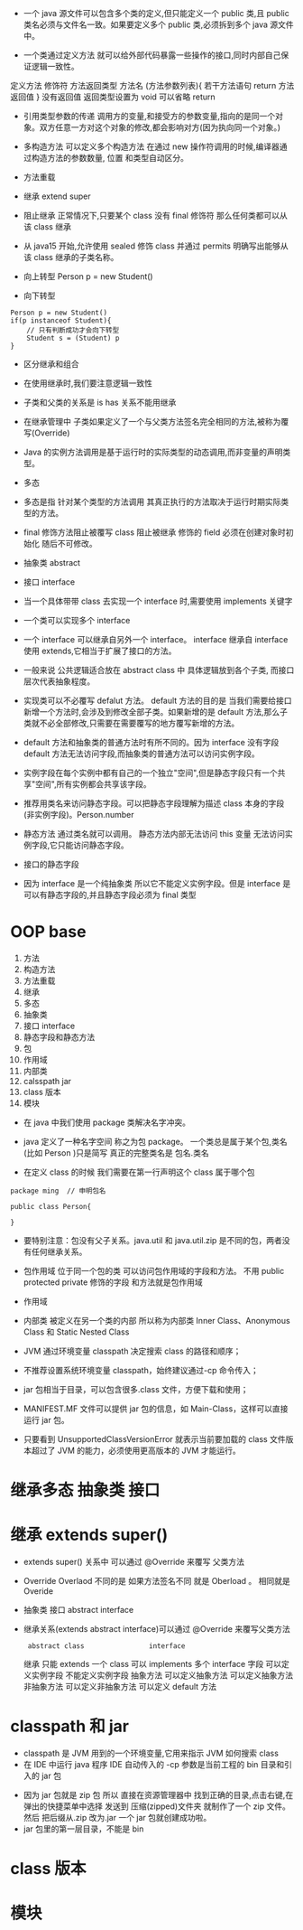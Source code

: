 - 一个 java 源文件可以包含多个类的定义,但只能定义一个 public 类,且 public 类名必须与文件名一致。如果要定义多个 public 类,必须拆到多个 java 源文件中。

* 一个类通过定义方法 就可以给外部代码暴露一些操作的接口,同时内部自己保证逻辑一致性。

定义方法
修饰符 方法返回类型 方法名 (方法参数列表){
若干方法语句
return 方法返回值
}
没有返回值 返回类型设置为 void 可以省略 return

- 引用类型参数的传递 调用方的变量,和接受方的参数变量,指向的是同一个对象。双方任意一方对这个对象的修改,都会影响对方(因为执向同一个对象。)

* 多构造方法 可以定义多个构造方法 在通过 new 操作符调用的时候,编译器通过构造方法的参数数量, 位置 和类型自动区分。

* 方法重载
* 继承 extend super
* 阻止继承 正常情况下,只要某个 class 没有 final 修饰符 那么任何类都可以从该 class 继承
* 从 java15 开始,允许使用 sealed 修饰 class 并通过 permits 明确写出能够从该 class 继承的子类名称。
* 向上转型 Person p = new Student()
* 向下转型

```
Person p = new Student()
if(p instanceof Student){
    // 只有判断成功才会向下转型
    Student s = (Student) p
}

```

- 区分继承和组合

* 在使用继承时,我们要注意逻辑一致性
* 子类和父类的关系是 is has 关系不能用继承
* 在继承管理中 子类如果定义了一个与父类方法签名完全相同的方法,被称为覆写(Override)
* Java 的实例方法调用是基于运行时的实际类型的动态调用,而非变量的声明类型。

* 多态
* 多态是指 针对某个类型的方法调用 其真正执行的方法取决于运行时期实际类型的方法。

* final 修饰方法阻止被覆写 class 阻止被继承 修饰的 field 必须在创建对象时初始化 随后不可修改。

* 抽象类 abstract
* 接口 interface
* 当一个具体带带 class 去实现一个 interface 时,需要使用 implements 关键字
* 一个类可以实现多个 interface
* 一个 interface 可以继承自另外一个 interface。 interface 继承自 interface 使用 extends,它相当于扩展了接口的方法。

* 一般来说 公共逻辑适合放在 abstract class 中 具体逻辑放到各个子类, 而接口层次代表抽象程度。

* 实现类可以不必覆写 defalut 方法。 default 方法的目的是 当我们需要给接口新增一个方法时,会涉及到修改全部子类。如果新增的是 default 方法,那么子类就不必全部修改,只需要在需要覆写的地方覆写新增的方法。
* default 方法和抽象类的普通方法时有所不同的。因为 interface 没有字段 default 方法无法访问字段,而抽象类的普通方法可以访问实例字段。
* 实例字段在每个实例中都有自己的一个独立"空间",但是静态字段只有一个共享"空间",所有实例都会共享该字段。
* 推荐用类名来访问静态字段。可以把静态字段理解为描述 class 本身的字段(非实例字段)。Person.number
* 静态方法 通过类名就可以调用。 静态方法内部无法访问 this 变量 无法访问实例字段,它只能访问静态字段。

* 接口的静态字段
* 因为 interface 是一个纯抽象类 所以它不能定义实例字段。但是 interface 是可以有静态字段的,并且静态字段必须为 final 类型

# OOP base

1. 方法
2. 构造方法
3. 方法重载
4. 继承
5. 多态
6. 抽象类
7. 接口 interface
8. 静态字段和静态方法
9. 包
10. 作用域
11. 内部类
12. calsspath jar
13. class 版本
14. 模块

- 在 java 中我们使用 package 类解决名字冲突。

* java 定义了一种名字空间 称之为包 package。 一个类总是属于某个包,类名(比如 Person )只是简写 真正的完整类名是 包名.类名

* 在定义 class 的时候 我们需要在第一行声明这个 class 属于哪个包

```
package ming  // 申明包名

public class Person{

}

```

- 要特别注意：包没有父子关系。java.util 和 java.util.zip 是不同的包，两者没有任何继承关系。

* 包作用域 位于同一个包的类 可以访问包作用域的字段和方法。 不用 public protected private 修饰的字段 和方法就是包作用域

* 作用域

* 内部类 被定义在另一个类的内部 所以称为内部类 Inner Class、Anonymous Class 和 Static Nested Class

* JVM 通过环境变量 classpath 决定搜索 class 的路径和顺序；

* 不推荐设置系统环境变量 classpath，始终建议通过-cp 命令传入；

* jar 包相当于目录，可以包含很多.class 文件，方便下载和使用；

* MANIFEST.MF 文件可以提供 jar 包的信息，如 Main-Class，这样可以直接运行 jar 包。
* 只要看到 UnsupportedClassVersionError 就表示当前要加载的 class 文件版本超过了 JVM 的能力，必须使用更高版本的 JVM 才能运行。

# 继承多态 抽象类 接口

# 继承 extends super()

- extends super() 关系中 可以通过 @Override 来覆写 父类方法

* Override Overlaod 不同的是 如果方法签名不同 就是 Oberload 。 相同就是 Overide

* 抽象类 接口 abstract interface

* 继承关系(extends abstract interface)可以通过 @Override 来覆写父类方法

       abstract class	             interface

  继承 只能 extends 一个 class 可以 implements 多个 interface
  字段 可以定义实例字段 不能定义实例字段
  抽象方法 可以定义抽象方法 可以定义抽象方法
  非抽象方法 可以定义非抽象方法 可以定义 default 方法

# classpath 和 jar

- classpath 是 JVM 用到的一个环境变量,它用来指示 JVM 如何搜索 class
- 在 IDE 中运行 java 程序 IDE 自动传入的 -cp 参数是当前工程的 bin 目录和引入的 jar 包

* 因为 jar 包就是 zip 包 所以 直接在资源管理器中 找到正确的目录,点击右键,在弹出的快捷菜单中选择 发送到 压缩(zipped)文件夹 就制作了一个 zip 文件。然后 把后缀从.zip 改为.jar 一个 jar 包就创建成功啦。
* jar 包里的第一层目录，不能是 bin

# class 版本

# 模块
